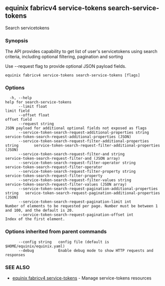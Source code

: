 ## equinix fabricv4 service-tokens search-service-tokens

Search servicetokens

### Synopsis

The API provides capability to get list of user's servicetokens using search criteria, including optional filtering, pagination and sorting

Use --request flag to provide optional JSON payload fields.

```
equinix fabricv4 service-tokens search-service-tokens [flags]
```

### Options

```
  -h, --help                                                                   help for search-service-tokens
      --limit float                                                            limit field
      --offset float                                                           offset field
      --request string                                                         JSON payload for additional optional fields not exposed as flags
      --service-token-search-request-additional-properties string              service-token-search-request-additional-properties (JSON)
      --service-token-search-request-filter-additional-properties string       service-token-search-request-filter-additional-properties (JSON)
      --service-token-search-request-filter-and string                         service-token-search-request-filter-and (JSON array)
      --service-token-search-request-filter-operator string                    service-token-search-request-filter-operator
      --service-token-search-request-filter-property string                    service-token-search-request-filter-property
      --service-token-search-request-filter-values string                      service-token-search-request-filter-values (JSON array)
      --service-token-search-request-pagination-additional-properties string   service-token-search-request-pagination-additional-properties (JSON)
      --service-token-search-request-pagination-limit int                      Number of elements to be requested per page. Number must be between 1 and 100, and the default is 20.
      --service-token-search-request-pagination-offset int                     Index of the first element.
```

### Options inherited from parent commands

```
      --config string   config file (default is $HOME/equinix/equinix.yaml)
      --debug           Enable debug mode to show HTTP requests and responses
```

### SEE ALSO

* [equinix fabricv4 service-tokens](equinix_fabricv4_service-tokens.md)	 - Manage service-tokens resources

